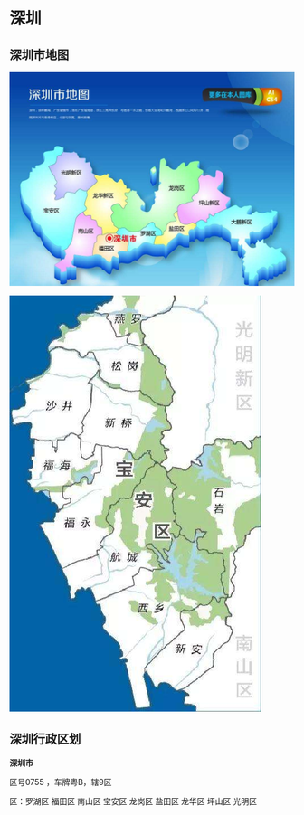 # 深圳

## 深圳市地图

![document_image_rId21](img/document_image_rId21.png)

![document_image_rId22](img/document_image_rId22.png)

## 深圳行政区划

**深圳市** 

区号0755 ，车牌粤B，辖9区

区：罗湖区 福田区 南山区 宝安区 龙岗区 盐田区 龙华区 坪山区 光明区